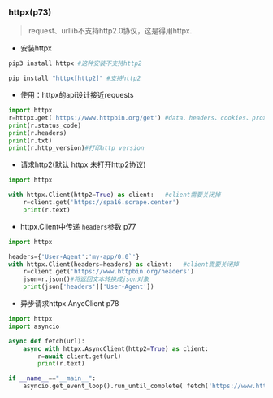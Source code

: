 ### httpx(p73)

> request、urllib不支持http2.0协议，这是得用httpx.

- 安装httpx
```python
pip3 install httpx #这种安装不支持http2

pip install "httpx[http2]" #支持http2
```
- 使用：httpx的api设计接近requests
```python
import httpx
r=httpx.get('https://www.httpbin.org/get') #data、headers、cookies、proxies
print(r.status_code)
print(r.headers)
print(r.txt)
print(r.http_version)#打印http version
```

- 请求http2(默认 httpx 未打开http2协议)
```python
import httpx

with httpx.Client(http2=True) as client:   #client需要关闭掉
	r=client.get('https://spa16.scrape.center')
	print(r.text)
```

- httpx.Client中传递 `headers`参数 p77
```python
import httpx

headers={'User-Agent':'my-app/0.0`'}
with httpx.Client(headers=headers) as client:   #client需要关闭掉
	r=client.get('https://www.httpbin.org/headers')
	json=r.json()#将返回文本转换成json对象
	print(json['headers']['User-Agent'])
```

- 异步请求httpx.AnycClient p78
```python
import httpx
import asyncio

async def fetch(url):
	async with httpx.AsyncClient(http2=True) as client:
		r=await client.get(url)
		print(r.text)

if __name__=="__main__":
	asyncio.get_event_loop().run_until_complete( fetch('https://www.httpbin.org/get') )
```
